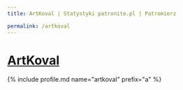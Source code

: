 ```yaml
---
title: ArtKoval | Statystyki patronite.pl | Patromierz

permalink: /artkoval
---
```


# [ArtKoval](https://patronite.pl/artkoval)

{% include profile.md name="artkoval" prefix="a" %}

